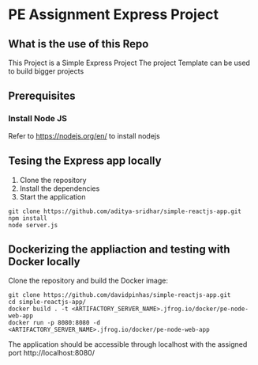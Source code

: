 # PE Assignment Express Project
## What is the use of this Repo
This Project is a Simple Express Project
The project Template can be used to build bigger projects

## Prerequisites

### Install Node JS
Refer to https://nodejs.org/en/ to install nodejs

## Tesing the Express app locally
1. Clone the repository
2. Install the dependencies
3. Start the application

```
git clone https://github.com/aditya-sridhar/simple-reactjs-app.git
npm install
node server.js
```

## Dockerizing the appliaction and testing with Docker locally
Clone the repository and build the Docker image:

```
git clone https://github.com/davidpinhas/simple-reactjs-app.git
cd simple-reactjs-app/
docker build . -t <ARTIFACTORY_SERVER_NAME>.jfrog.io/docker/pe-node-web-app
docker run -p 8080:8080 -d <ARTIFACTORY_SERVER_NAME>.jfrog.io/docker/pe-node-web-app
```

The application should be accessible through localhost with the assigned port http://localhost:8080/

